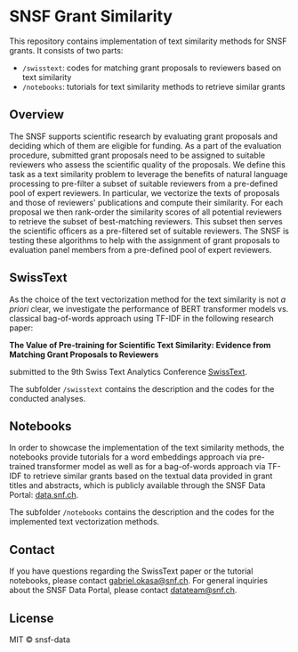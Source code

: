 # SNSF Grant Similarity

This repository contains implementation of text similarity methods for SNSF grants. It consists of two parts:

- `/swisstext`: codes for matching grant proposals to reviewers based on text similarity
- `/notebooks`: tutorials for text similarity methods to retrieve similar grants

## Overview

The SNSF supports scientific research by evaluating grant proposals and deciding which of them are eligible for funding. As a part of the evaluation procedure, submitted grant proposals need to be assigned to suitable reviewers who assess the scientific quality of the proposals. We define this task as a text similarity problem to leverage the benefits of natural language processing to pre-filter a subset of suitable reviewers from a pre-defined pool of expert reviewers. In particular, we vectorize the texts of proposals and those of reviewers' publications and compute their similarity. For each proposal we then rank-order the similarity scores of all potential reviewers to retrieve the subset of best-matching reviewers. This subset then serves the scientific officers as a pre-filtered set of suitable reviewers. The SNSF is testing these algorithms to help with the assignment of grant proposals to evaluation panel members from a pre-defined pool of expert reviewers.

## SwissText

As the choice of the text vectorization method for the text similarity is not *a priori* clear,
we investigate the performance of BERT transformer models vs. classical bag-of-words approach using TF-IDF in the following research paper:

**The Value of Pre-training for Scientific Text Similarity: Evidence from Matching Grant Proposals to Reviewers**

submitted to the 9th Swiss Text Analytics Conference [SwissText](https://www.swisstext.org/).

The subfolder `/swisstext` contains the description and the codes for the conducted analyses.

## Notebooks

In order to showcase the implementation of the text similarity methods, the notebooks provide tutorials for a word embeddings approach via pre-trained transformer model as well as for a bag-of-words approach via TF-IDF to retrieve similar grants based on the textual data provided in grant titles and abstracts, which is publicly available through the SNSF Data Portal: [data.snf.ch](https://data.snf.ch/).

The subfolder `/notebooks` contains the description and the codes for the implemented text vectorization methods.

## Contact

If you have questions regarding the SwissText paper or the tutorial notebooks, please contact [gabriel.okasa@snf.ch](mailto:gabriel.okasa@snf.ch). For general inquiries about the SNSF Data Portal, please contact [datateam@snf.ch](mailto:datateam@snf.ch).

## License

MIT © snsf-data

